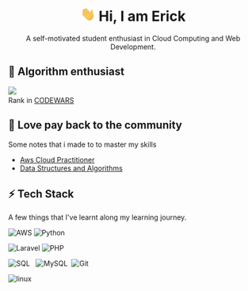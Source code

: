 
<h1 align="center"> <img src="https://raw.githubusercontent.com/ABSphreak/ABSphreak/master/gifs/Hi.gif" width="30px" > Hi, I am Erick</h1>


<p align="center">
A self-motivated student enthusiast in Cloud Computing and Web Development.
</p>


## 🥇 Algorithm enthusiast
![](https://www.codewars.com/users/ERICKMUOSD/badges/large)
<br>
Rank in [CODEWARS](https://www.codewars.com/users/ERICKMUOSD/completed)
## 🥇 Love pay back to the community 

Some notes that i made to  to master my skills 

* [Aws Cloud Practitioner](https://cord-octopus-3b2.notion.site/Introduction-to-AWS-65424ebca6354c23981a6022f8c94b0a) 
*  [Data Structures and Algorithms](https://cord-octopus-3b2.notion.site/DSA-d1ce9e4110cc4d928e4e723da4e1ba81)

## ⚡ Tech Stack
A few things that I've learnt along my learning journey.

![AWS](https://img.shields.io/badge/aws-red?style=for-the-badge&logo=aws&logoColor=white) 
![Python](https://img.shields.io/badge/python-yellow?style=for-the-badge&logo=python&logoColor=white)

![Laravel](https://img.shields.io/badge/laravel-red?style=for-the-badge&logo=laravel&logoColor=white) 
![PHP](https://img.shields.io/badge/php-8362b4?style=for-the-badge&logo=laravel&logoColor=white) 
 
![SQL](https://img.shields.io/badge/sql-blue?style=for-the-badge&logo=MySQL&logoColor=white) &nbsp;
![MySQL](https://img.shields.io/badge/MySQL-00000F?style=for-the-badge&logo=mysql&logoColor=white)&nbsp;
![Git](https://img.shields.io/badge/Git-white?style=for-the-badge&logo=git&logoColor=red)&nbsp;

![linux](https://img.shields.io/badge/linux-white?style=for-the-badge&logo=linux&logoColor=blue)&nbsp;

